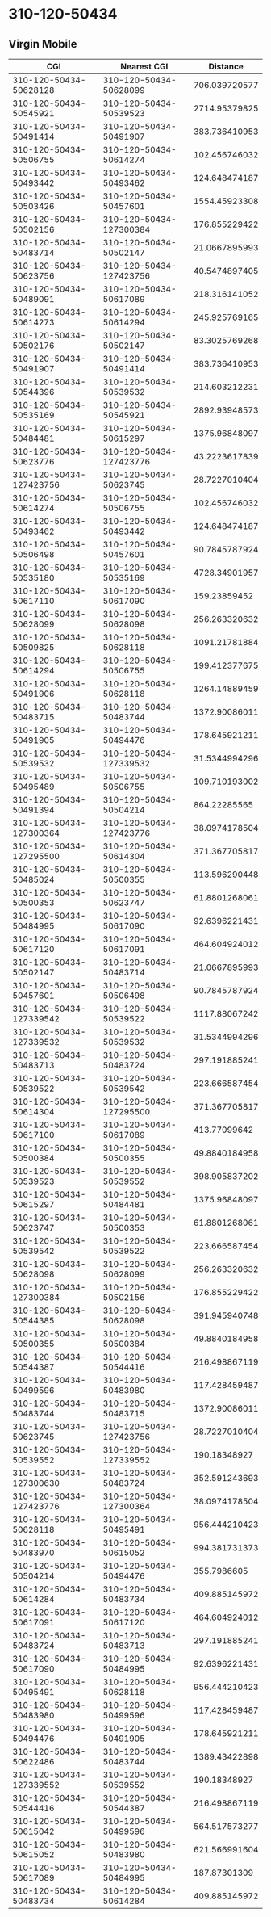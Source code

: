 # 310-120-50434
## Virgin Mobile


| CGI | Nearest CGI | Distance |
|-----|-------------|----------|
| 310-120-50434-50628128 | 310-120-50434-50628099 | 706.039720577 |
| 310-120-50434-50545921 | 310-120-50434-50539523 | 2714.95379825 |
| 310-120-50434-50491414 | 310-120-50434-50491907 | 383.736410953 |
| 310-120-50434-50506755 | 310-120-50434-50614274 | 102.456746032 |
| 310-120-50434-50493442 | 310-120-50434-50493462 | 124.648474187 |
| 310-120-50434-50503426 | 310-120-50434-50457601 | 1554.45923308 |
| 310-120-50434-50502156 | 310-120-50434-127300384 | 176.855229422 |
| 310-120-50434-50483714 | 310-120-50434-50502147 | 21.0667895993 |
| 310-120-50434-50623756 | 310-120-50434-127423756 | 40.5474897405 |
| 310-120-50434-50489091 | 310-120-50434-50617089 | 218.316141052 |
| 310-120-50434-50614273 | 310-120-50434-50614294 | 245.925769165 |
| 310-120-50434-50502176 | 310-120-50434-50502147 | 83.3025769268 |
| 310-120-50434-50491907 | 310-120-50434-50491414 | 383.736410953 |
| 310-120-50434-50544396 | 310-120-50434-50539532 | 214.603212231 |
| 310-120-50434-50535169 | 310-120-50434-50545921 | 2892.93948573 |
| 310-120-50434-50484481 | 310-120-50434-50615297 | 1375.96848097 |
| 310-120-50434-50623776 | 310-120-50434-127423776 | 43.2223617839 |
| 310-120-50434-127423756 | 310-120-50434-50623745 | 28.7227010404 |
| 310-120-50434-50614274 | 310-120-50434-50506755 | 102.456746032 |
| 310-120-50434-50493462 | 310-120-50434-50493442 | 124.648474187 |
| 310-120-50434-50506498 | 310-120-50434-50457601 | 90.7845787924 |
| 310-120-50434-50535180 | 310-120-50434-50535169 | 4728.34901957 |
| 310-120-50434-50617110 | 310-120-50434-50617090 | 159.23859452 |
| 310-120-50434-50628099 | 310-120-50434-50628098 | 256.263320632 |
| 310-120-50434-50509825 | 310-120-50434-50628118 | 1091.21781884 |
| 310-120-50434-50614294 | 310-120-50434-50506755 | 199.412377675 |
| 310-120-50434-50491906 | 310-120-50434-50628118 | 1264.14889459 |
| 310-120-50434-50483715 | 310-120-50434-50483744 | 1372.90086011 |
| 310-120-50434-50491905 | 310-120-50434-50494476 | 178.645921211 |
| 310-120-50434-50539532 | 310-120-50434-127339532 | 31.5344994296 |
| 310-120-50434-50495489 | 310-120-50434-50506755 | 109.710193002 |
| 310-120-50434-50491394 | 310-120-50434-50504214 | 864.22285565 |
| 310-120-50434-127300364 | 310-120-50434-127423776 | 38.0974178504 |
| 310-120-50434-127295500 | 310-120-50434-50614304 | 371.367705817 |
| 310-120-50434-50485024 | 310-120-50434-50500355 | 113.596290448 |
| 310-120-50434-50500353 | 310-120-50434-50623747 | 61.8801268061 |
| 310-120-50434-50484995 | 310-120-50434-50617090 | 92.6396221431 |
| 310-120-50434-50617120 | 310-120-50434-50617091 | 464.604924012 |
| 310-120-50434-50502147 | 310-120-50434-50483714 | 21.0667895993 |
| 310-120-50434-50457601 | 310-120-50434-50506498 | 90.7845787924 |
| 310-120-50434-127339542 | 310-120-50434-50539522 | 1117.88067242 |
| 310-120-50434-127339532 | 310-120-50434-50539532 | 31.5344994296 |
| 310-120-50434-50483713 | 310-120-50434-50483724 | 297.191885241 |
| 310-120-50434-50539522 | 310-120-50434-50539542 | 223.666587454 |
| 310-120-50434-50614304 | 310-120-50434-127295500 | 371.367705817 |
| 310-120-50434-50617100 | 310-120-50434-50617089 | 413.77099642 |
| 310-120-50434-50500384 | 310-120-50434-50500355 | 49.8840184958 |
| 310-120-50434-50539523 | 310-120-50434-50539552 | 398.905837202 |
| 310-120-50434-50615297 | 310-120-50434-50484481 | 1375.96848097 |
| 310-120-50434-50623747 | 310-120-50434-50500353 | 61.8801268061 |
| 310-120-50434-50539542 | 310-120-50434-50539522 | 223.666587454 |
| 310-120-50434-50628098 | 310-120-50434-50628099 | 256.263320632 |
| 310-120-50434-127300384 | 310-120-50434-50502156 | 176.855229422 |
| 310-120-50434-50544385 | 310-120-50434-50628098 | 391.945940748 |
| 310-120-50434-50500355 | 310-120-50434-50500384 | 49.8840184958 |
| 310-120-50434-50544387 | 310-120-50434-50544416 | 216.498867119 |
| 310-120-50434-50499596 | 310-120-50434-50483980 | 117.428459487 |
| 310-120-50434-50483744 | 310-120-50434-50483715 | 1372.90086011 |
| 310-120-50434-50623745 | 310-120-50434-127423756 | 28.7227010404 |
| 310-120-50434-50539552 | 310-120-50434-127339552 | 190.18348927 |
| 310-120-50434-127300630 | 310-120-50434-50483724 | 352.591243693 |
| 310-120-50434-127423776 | 310-120-50434-127300364 | 38.0974178504 |
| 310-120-50434-50628118 | 310-120-50434-50495491 | 956.444210423 |
| 310-120-50434-50483970 | 310-120-50434-50615052 | 994.381731373 |
| 310-120-50434-50504214 | 310-120-50434-50494476 | 355.7986605 |
| 310-120-50434-50614284 | 310-120-50434-50483734 | 409.885145972 |
| 310-120-50434-50617091 | 310-120-50434-50617120 | 464.604924012 |
| 310-120-50434-50483724 | 310-120-50434-50483713 | 297.191885241 |
| 310-120-50434-50617090 | 310-120-50434-50484995 | 92.6396221431 |
| 310-120-50434-50495491 | 310-120-50434-50628118 | 956.444210423 |
| 310-120-50434-50483980 | 310-120-50434-50499596 | 117.428459487 |
| 310-120-50434-50494476 | 310-120-50434-50491905 | 178.645921211 |
| 310-120-50434-50622486 | 310-120-50434-50483744 | 1389.43422898 |
| 310-120-50434-127339552 | 310-120-50434-50539552 | 190.18348927 |
| 310-120-50434-50544416 | 310-120-50434-50544387 | 216.498867119 |
| 310-120-50434-50615042 | 310-120-50434-50499596 | 564.517573277 |
| 310-120-50434-50615052 | 310-120-50434-50483980 | 621.566991604 |
| 310-120-50434-50617089 | 310-120-50434-50484995 | 187.87301309 |
| 310-120-50434-50483734 | 310-120-50434-50614284 | 409.885145972 |
